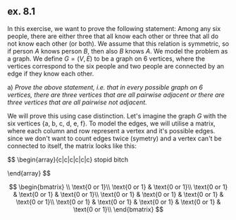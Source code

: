 ## ex. 8.1

In this exercise, we want to prove the following statement: Among any six people, there are either three that all know each other or three that all do not know each other (or both). We assume that this relation is symmetric, so if person $A$ knows person $B$, then also $B$ knows $A$. We model the problem as a graph. We define $G = (V, E)$ to be a graph on 6 vertices, where the vertices correspond to the six people and two people are connected by an edge if they know each other.

a)
*Prove the above statement, i.e. that in every possible graph on 6 vertices, there are three vertices that are all pairwise adjacent or there are three vertices that are all pairwise not adjacent.*

We will prove this using case distinction. Let's imagine the graph $G$ with the six vertices {a, b, c, d, e, f}. To model the edges, we will utilise a matrix, where each column and row represent a vertex and it's possible edges. since we don't want to count edges twice (symetry) and a vertex can't be connected to itself, the matrix looks like this:





$$
\begin{array}{c|c|c|c|c|c} stopid bitch

\end{array}
$$





$$
\begin{bmatrix}
\\
\text{0 or 1}\\
\text{0 or 1} & \text{0 or 1}\\
\text{0 or 1} & \text{0 or 1} & \text{0 or 1}\\
\text{0 or 1} & \text{0 or 1} & \text{0 or 1} & \text{0 or 1}\\
\text{0 or 1} & \text{0 or 1} & \text{0 or 1} & \text{0 or 1} & \text{0 or 1}\\
\end{bmatrix}
$$


